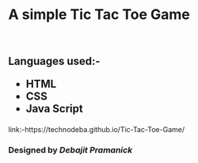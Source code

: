 

<h1>A simple <b>Tic Tac Toe Game</b></h1>
<br>
<h2>Languages used:-
<ul>
  <li>HTML</li>
  <li>CSS</li>
  <li>Java Script</li>
</ul></h2>
link:-https://technodeba.github.io/Tic-Tac-Toe-Game/
<h3>Designed by <i>Debajit Pramanick</i></h3>
